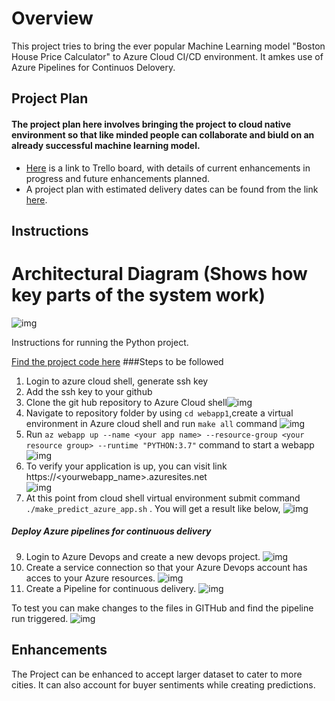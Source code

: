 # Overview

This project tries to bring the ever popular Machine Learning model "Boston House Price Calculator" to Azure Cloud CI/CD environment. It amkes use of Azure Pipelines for Continuos Delovery.

## Project Plan
#### The project plan here involves bringing the project to cloud native environment so that like minded people can collaborate and biuld on an already successful machine learning model.

* [Here](https://trello.com/b/E3Fk0Ir5/azure-cicd-pipeline-for-boston-hosing-prediction-ml-build-automation) is a link to Trello board, with details of current enhancements in progress and future enhancements planned.
* A project plan with estimated delivery dates can be found from the link [here](https://docs.google.com/spreadsheets/d/11sRM9VPb4arO48ChZtrHJdZn_FJhWFqeG1Onlnw36nE/edit?usp=sharing).

## Instructions

# Architectural Diagram (Shows how key parts of the system work)
![img](https://github.com/BhabaniPrasadKar/webapp1/blob/main/p6readme/project_background.png)

Instructions for running the Python project. 

[Find the project code here](https://github.com/BhabaniPrasadKar/webapp1.git)
###Steps to be followed
1. Login to azure cloud shell, generate ssh key
2. Add the ssh key to your github
3. Clone the git hub repository to Azure Cloud shell![img](https://github.com/BhabaniPrasadKar/webapp1/blob/main/p6readme/git_clone.png)
5. Navigate to repository folder by using `cd webapp1`,create a virtual environment in Azure cloud shell and run `make all` command
 ![img](https://github.com/BhabaniPrasadKar/webapp1/blob/main/p6readme/makeall.png)
6. Run `az webapp up --name <your app name> --resource-group <your resource group> --runtime "PYTHON:3.7"` command to start a webapp
  ![img](https://github.com/BhabaniPrasadKar/webapp1/blob/main/p6readme/creatingwebapp.png)
7. To verify your application is up, you can visit link https://<yourwebapp_name>.azuresites.net  
    ![img](https://github.com/BhabaniPrasadKar/webapp1/blob/main/p6readme/webapp_up_and_running.png)
8.  At this point from cloud shell virtual environment submit command `./make_predict_azure_app.sh` .
    You will get a result like below,
     ![img](https://github.com/BhabaniPrasadKar/webapp1/blob/main/p6readme/prediction_working.png)

##### Deploy Azure pipelines for continuous delivery
9. Login to Azure Devops and create a new devops project.
![img](https://github.com/BhabaniPrasadKar/webapp1/blob/main/p6readme/create_project.png)
10. Create a service connection so that your Azure Devops account has acces to your Azure resources.
![img](https://github.com/BhabaniPrasadKar/webapp1/blob/main/p6readme/create_project.png)
3. Create a  Pipeline for continuous delivery.
![img](https://github.com/BhabaniPrasadKar/webapp1/blob/main/p6readme/pipeline_create.png)

To test you can make changes to the files in GITHub and find the pipeline run triggered.
![img](https://github.com/BhabaniPrasadKar/webapp1/blob/main/p6readme/successful_build_and_deploy.png)



## Enhancements

The Project can be enhanced to accept larger dataset to cater to more cities. It can also account for buyer sentiments while creating predictions.  






